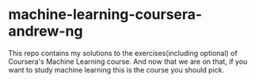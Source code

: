 # machine-learning-coursera-andrew-ng

This repo contains my solutions to the exercises(including optional) of Coursera's Machine Learning course.
And now that we are on that, if you want to study machine learning this is the course you should pick.
